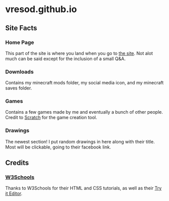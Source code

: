 # vresod.github.io
## Site Facts
### Home Page
This part of the site is where you land when you go to [the site](https://vresod.github.io). Not alot much can be said except for the inclusion of a small Q&A.
### Downloads
Contains my minecraft mods folder, my social media icon, and my minecraft saves folder.
### Games
Contains a few games made by me and eventually a bunch of other people. Credit to [Scratch](https://scratch.mit.edu) for the game creation tool.
### Drawings
The newest section! I put random drawings in here along with their title. Most will be clickable, going to their facebook link.
## Credits
### [W3Schools](https://w3schools.com)
Thanks to W3Schools for their HTML and CSS tutorials, as well as their [Try it Editor](https://www.w3schools.com/code/tryit.asp?filename=FU8LPIM0L0QM).
